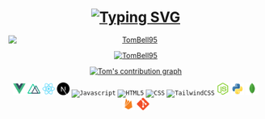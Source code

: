 <h1 align="center">
  <a href="https://git.io/typing-svg">
    <img src="https://readme-typing-svg.demolab.com?font=Fira+Code&pause=1000&width=435&lines=Hello+there+%F0%9F%91%8B;My+name+is+Tom;A+FE+developer+who+loves+to+code+%F0%9F%A7%91%E2%80%8D%F0%9F%92%BB" alt="Typing SVG" />
    </a>
</h1>

<p align="center">
  <a target="_blank" rel="noopener noreferrer" href="https://thomasbell.dev/">
    <img 
       src="https://github-readme-stats.vercel.app/api?username=TomBell95&count_private=true&show_icons=true&theme=vue" 
       alt="TomBell95"
       style="max-width: 100%; min-width: 100%;">
  </a>
</p>

<p align="center" dir="auto">
  <a target="_blank" rel="noopener noreferrer" href="https://thomasbell.dev/">
    <img 
       src="https://github-readme-streak-stats.herokuapp.com?user=TomBell95&theme=vue&hide_border=true&date_format=j%20M%5B%20Y%5D" 
       alt="TomBell95" 
       style="max-width: 100%;">
  </a>
</p>

<p align="center">
  <a target="_blank" rel="noopener noreferrer" href="https://activity-graph.herokuapp.com/graph?username=TomBell95&amp;theme=react-dark">
    <img 
         src="https://github-readme-activity-graph.cyclic.app/graph?username=TomBell95&theme=react" 
         alt="Tom's contribution graph" 
         data-canonical-src="https://activity-graph.herokuapp.com/graph?username=TomBell95&amp;theme=react-dark" 
         style="max-width: 100%;"
       >
  </a>
</p>
  
<p align="center">
  <code><img title="Vue.js" height="25" src="https://github.com/devicons/devicon/blob/v2.15.1/icons/vuejs/vuejs-original.svg" ></code>
  <code><img title="Nuxt.js" height="25" src="https://github.com/devicons/devicon/blob/v2.15.1/icons/nuxtjs/nuxtjs-original.svg"></code>
  <code><img title="React.js" height="25" src="https://github.com/devicons/devicon/blob/v2.15.1/icons/react/react-original.svg"></code>
  <code><img title="Next.js" height="25" src="https://github.com/devicons/devicon/blob/v2.15.1/icons/nextjs/nextjs-original.svg"></code>
  <code><img title="Javascript" height="25" src="https://cdn.jsdelivr.net/gh/devicons/devicon/icons/javascript/javascript-original.svg"></code>
  <code><img title="HTML5" height="25" src="https://cdn.jsdelivr.net/gh/devicons/devicon/icons/html5/html5-original.svg"></code>
  <code><img title="CSS" height="25" src="https://cdn.jsdelivr.net/gh/devicons/devicon/icons/css3/css3-original.svg"></code>
  <code><img title="TailwindCSS" height="25" src="https://cdn.jsdelivr.net/gh/devicons/devicon/icons/tailwindcss/tailwindcss-plain.svg"></code>
  <code><img title="Node.js" height="25" src="https://github.com/devicons/devicon/blob/v2.15.1/icons/nodejs/nodejs-original.svg"></code>
  <code><img title="Python" height="25" src="https://github.com/devicons/devicon/blob/v2.15.1/icons/python/python-original.svg"></code>
  <code><img title="MongoDB" height="25" src="https://github.com/devicons/devicon/blob/v2.15.1/icons/mongodb/mongodb-original.svg"></code>
  <code><img title="Firebase" height="25" src="https://github.com/devicons/devicon/blob/master/icons/firebase/firebase-plain.svg"></code>
  <code><img title="Git" height="25" src="https://github.com/devicons/devicon/blob/master/icons/git/git-original.svg"></code>
</p>
